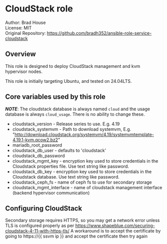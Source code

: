 # CloudStack role

Author: Brad House<br/>
License: MIT<br/>
Original Repository: https://github.com/bradh352/ansible-role-service-cloudstack

## Overview

This role is designed to deploy CloudStack management and kvm hypervisor nodes.

This role is initially targeting Ubuntu, and tested on 24.04LTS.

## Core variables used by this role

***NOTE***: The cloudstack database is always named `cloud` and the usage
database is always `cloud_usage`.  There is no ability to change these.

- cloudstack_version - Release series to use. E.g. 4.19
- cloudstack_systemvm  - Path to download systemvm, E.g. "http://download.cloudstack.org/systemvm/4.19/systemvmtemplate-4.19.1-kvm.qcow2.bz2"
- mariadb_root_password
- cloudstack_db_user - defaults to 'cloudstack'
- cloudstack_db_password
- cloudstack_mgmt_key - encryption key used to store credentials in the Cloudstack properties file. Use text string like password.
- cloudstack_db_key - encryption key used to store credentials in the Cloudstack database. Use text string like password.
- cloudstack_ceph_fs - name of ceph fs to use for secondary storage
- cloudstack_mgmt_interface - name of cloudstack management interface (backend hypervisor communication)

## Configuring CloudStack

Secondary storage requires HTTPS, so you may get a network error unless TLS is configured properly as per https://www.shapeblue.com/securing-cloudstack-4-11-with-https-tls/
A workaround is to accept the certificate by going to https://{{ ssvm ip }} and accept the certificate then try again

